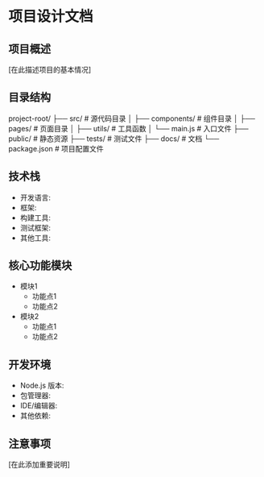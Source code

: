  # 项目设计文档

## 项目概述
[在此描述项目的基本情况]

## 目录结构
project-root/
├── src/ # 源代码目录
│ ├── components/ # 组件目录
│ ├── pages/ # 页面目录
│ ├── utils/ # 工具函数
│ └── main.js # 入口文件
├── public/ # 静态资源
├── tests/ # 测试文件
├── docs/ # 文档
└── package.json # 项目配置文件

## 技术栈
- 开发语言: 
- 框架: 
- 构建工具:
- 测试框架:
- 其他工具:

## 核心功能模块
- 模块1
  - 功能点1
  - 功能点2
- 模块2
  - 功能点1
  - 功能点2

## 开发环境
- Node.js 版本:
- 包管理器:
- IDE/编辑器:
- 其他依赖:

## 注意事项
[在此添加重要说明]